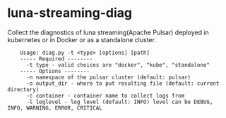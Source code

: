 # luna-streaming-diag

Collect the diagnostics of luna streaming(Apache Pulsar) deployed in kubernetes or in Docker or as a standalone cluster.

```
    Usage: diag.py -t <type> [options] [path]
    ----- Required --------
      -t type - valid choices are "docker", "kube", "standalone"
    ----- Options --------
      -n namespace of the pulsar cluster (default: pulsar)
      -o output_dir - where to put resulting file (default: current directory)
      -c container - container name to collect logs from
      -l loglevel - log level (default: INFO) level can be DEBUG, INFO, WARNING, ERROR, CRITICAL
```
